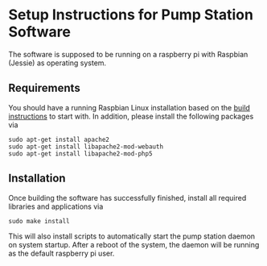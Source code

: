 # Setup Instructions for Pump Station Software

The software is supposed to be running on a raspberry pi with Raspbian (Jessie) as operating system.

## Requirements

You should have a running Raspbian Linux installation based on the
[build instructions](../build/RaspbianLinux.md) to start with.
In addition, please install the following packages via

   `sudo apt-get install apache2`<br/>
   `sudo apt-get install libapache2-mod-webauth`<br/>
   `sudo apt-get install libapache2-mod-php5`<br/>

## Installation

Once building the software has successfully finished, install all required libraries and applications via

   `sudo make install`

This will also install scripts to automatically start the pump station daemon on system startup.
After a reboot of the system, the daemon will be running as the default raspberry pi user.
